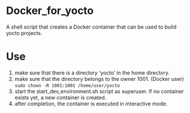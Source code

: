 # Docker_for_yocto
A shell script that creates a Docker container that can be used to build yocto projects.

# Use
1. make sure that there is a directory ‘yocto’ in the home directory.
2. make sure that the directory belongs to the owner 1001. (Docker user) 
```sudo chown -R 1001:1001 /home/user/yocto```
3. start the start_dev_environment.sh script as superuser. If no container exists yet, a new container is created.
4. after completion, the container is executed in interactive mode. 

